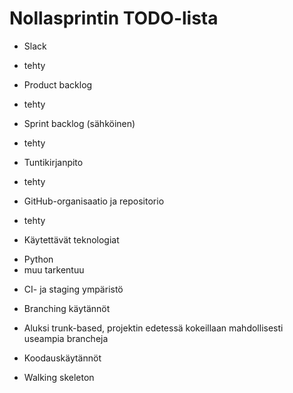 # Nollasprintin TODO-lista

* Slack
- tehty

* Product backlog
- tehty

* Sprint backlog (sähköinen)
- tehty

* Tuntikirjanpito
 - tehty

* GitHub-organisaatio ja repositorio
- tehty

* Käytettävät teknologiat
 - Python
 - muu tarkentuu

* CI- ja staging ympäristö

* Branching käytännöt
 - Aluksi trunk-based, projektin edetessä kokeillaan mahdollisesti useampia brancheja

* Koodauskäytännöt

* Walking skeleton 

